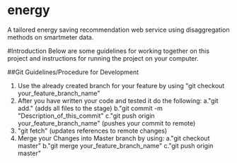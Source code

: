 # energy
A tailored energy saving recommendation web service using disaggregation methods on smartmeter data.

#Introduction
Below are some guidelines for working together on this project and instructions for running the project on your computer.

##Git Guidelines/Procedure for Development
1. Use the already created branch for your feature by using "git checkout your_feature_branch_name"
2. After you have written your code and tested it do the following: 
  a."git add." (adds all files to the stage)
  b."git commit -m "Description_of_this_commit"
  c."git push origin your_feature_branch_name" (pushes your commit to remote)
3. "git fetch" (updates references to remote changes)
4. Merge your Changes into Master branch by using:
  a."git checkout master"
  b."git merge your_feature_branch_name"
  c."git push origin master"

